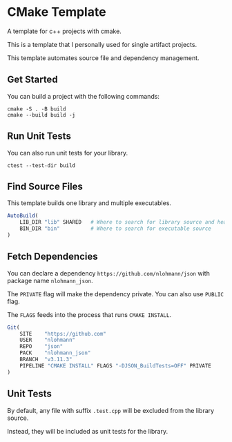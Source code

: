 # CMake Template

A template for c++ projects with cmake. 

This is a template that I personally used for single artifact projects. 

This template automates source file and dependency management. 

## Get Started

You can build a project with the following commands: 

```shell
cmake -S . -B build 
cmake --build build -j
```

## Run Unit Tests

You can also run unit tests for your library. 

```shell
ctest --test-dir build
```

## Find Source Files

This template builds one library and multiple executables. 

```cmake
AutoBuild(
    LIB_DIR "lib" SHARED   # Where to search for library source and headers
    BIN_DIR "bin"          # Where to search for executable source
)
```

## Fetch Dependencies

You can declare a dependency `https://github.com/nlohmann/json` with package name `nlohmann_json`. 

The `PRIVATE` flag will make the dependency private. You can also use `PUBLIC` flag. 

The `FLAGS` feeds into the process that runs `CMAKE INSTALL`. 

```cmake
Git(
    SITE    "https://github.com"
    USER    "nlohmann"
    REPO    "json"
    PACK    "nlohmann_json"
    BRANCH  "v3.11.3"
    PIPELINE "CMAKE INSTALL" FLAGS "-DJSON_BuildTests=OFF" PRIVATE
)
```


## Unit Tests

By default, any file with suffix `.test.cpp` will be excluded from the library source. 

Instead, they will be included as unit tests for the library. 
